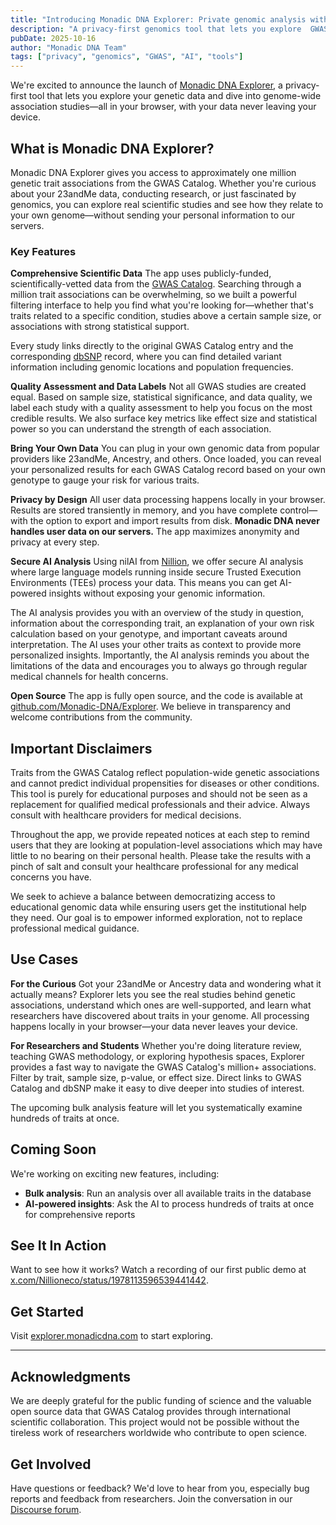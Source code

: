 ```yaml
---
title: "Introducing Monadic DNA Explorer: Private genomic analysis with secure AI"
description: "A privacy-first genomics tool that lets you explore  GWAS Catalog data and analyze your genetic information entirely in your browser, with optional secure AI analysis."
pubDate: 2025-10-16
author: "Monadic DNA Team"
tags: ["privacy", "genomics", "GWAS", "AI", "tools"]
---
```


We're excited to announce the launch of [Monadic DNA Explorer](https://explorer.monadicdna.com/), a privacy-first tool that lets you explore your genetic data and dive into genome-wide association studies—all in your browser, with your data never leaving your device.

## What is Monadic DNA Explorer?

Monadic DNA Explorer gives you access to approximately one million genetic trait associations from the GWAS Catalog. Whether you're curious about your 23andMe data, conducting research, or just fascinated by genomics, you can explore real scientific studies and see how they relate to your own genome—without sending your personal information to our servers.

### Key Features

**Comprehensive Scientific Data**
The app uses publicly-funded, scientifically-vetted data from the [GWAS Catalog](https://www.ebi.ac.uk/gwas/). Searching through a million trait associations can be overwhelming, so we built a powerful filtering interface to help you find what you're looking for—whether that's traits related to a specific condition, studies above a certain sample size, or associations with strong statistical support.

Every study links directly to the original GWAS Catalog entry and the corresponding [dbSNP](https://www.ncbi.nlm.nih.gov/snp/) record, where you can find detailed variant information including genomic locations and population frequencies.

**Quality Assessment and Data Labels**
Not all GWAS studies are created equal. Based on sample size, statistical significance, and data quality, we label each study with a quality assessment to help you focus on the most credible results. We also surface key metrics like effect size and statistical power so you can understand the strength of each association.

**Bring Your Own Data**
You can plug in your own genomic data from popular providers like 23andMe, Ancestry, and others. Once loaded, you can reveal your personalized results for each GWAS Catalog record based on your own genotype to gauge your risk for various traits.

**Privacy by Design**
All user data processing happens locally in your browser. Results are stored transiently in memory, and you have complete control—with the option to export and import results from disk. **Monadic DNA never handles user data on our servers.** The app maximizes anonymity and privacy at every step.

**Secure AI Analysis**
Using nilAI from [Nillion](https://nillion.com/), we offer secure AI analysis where large language models running inside secure Trusted Execution Environments (TEEs) process your data. This means you can get AI-powered insights without exposing your genomic information.

The AI analysis provides you with an overview of the study in question, information about the corresponding trait, an explanation of your own risk calculation based on your genotype, and important caveats around interpretation. The AI uses your other traits as context to provide more personalized insights. Importantly, the AI analysis reminds you about the limitations of the data and encourages you to always go through regular medical channels for health concerns.

**Open Source**
The app is fully open source, and the code is available at [github.com/Monadic-DNA/Explorer](https://github.com/Monadic-DNA/Explorer). We believe in transparency and welcome contributions from the community.

## Important Disclaimers

Traits from the GWAS Catalog reflect population-wide genetic associations and cannot predict individual propensities for diseases or other conditions. This tool is purely for educational purposes and should not be seen as a replacement for qualified medical professionals and their advice. Always consult with healthcare providers for medical decisions.

Throughout the app, we provide repeated notices at each step to remind users that they are looking at population-level associations which may have little to no bearing on their personal health. Please take the results with a pinch of salt and consult your healthcare professional for any medical concerns you have.

We seek to achieve a balance between democratizing access to educational genomic data while ensuring users get the institutional help they need. Our goal is to empower informed exploration, not to replace professional medical guidance.

## Use Cases

**For the Curious**
Got your 23andMe or Ancestry data and wondering what it actually means? Explorer lets you see the real studies behind genetic associations, understand which ones are well-supported, and learn what researchers have discovered about traits in your genome. All processing happens locally in your browser—your data never leaves your device.

**For Researchers and Students**
Whether you're doing literature review, teaching GWAS methodology, or exploring hypothesis spaces, Explorer provides a fast way to navigate the GWAS Catalog's million+ associations. Filter by trait, sample size, p-value, or effect size. Direct links to GWAS Catalog and dbSNP make it easy to dive deeper into studies of interest.

The upcoming bulk analysis feature will let you systematically examine hundreds of traits at once.

## Coming Soon

We're working on exciting new features, including:
- **Bulk analysis**: Run an analysis over all available traits in the database
- **AI-powered insights**: Ask the AI to process hundreds of traits at once for comprehensive reports

## See It In Action

Want to see how it works? Watch a recording of our first public demo at [x.com/Nillioneco/status/1978113596539441442](https://x.com/Nillioneco/status/1978113596539441442).

## Get Started

Visit [explorer.monadicdna.com](https://explorer.monadicdna.com/) to start exploring.

---

## Acknowledgments

We are deeply grateful for the public funding of science and the valuable open source data that GWAS Catalog provides through international scientific collaboration. This project would not be possible without the tireless work of researchers worldwide who contribute to open science.

## Get Involved

Have questions or feedback? We'd love to hear from you, especially bug reports and feedback from researchers. Join the conversation in our [Discourse forum](https://recherche.discourse.group/c/public/monadic-dna/30).
